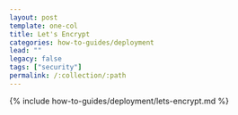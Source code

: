 ```yaml
---
layout: post
template: one-col
title: Let's Encrypt
categories: how-to-guides/deployment
lead: ""
legacy: false
tags: ["security"]
permalink: /:collection/:path
---
```

{% include how-to-guides/deployment/lets-encrypt.md %}